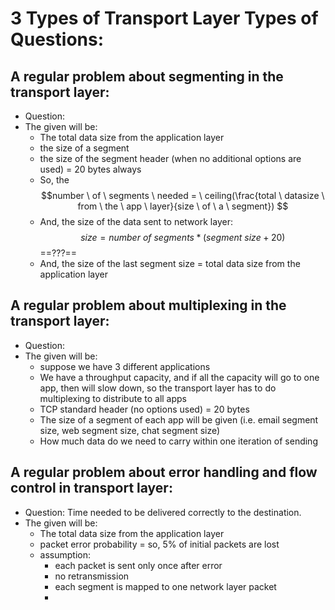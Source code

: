 # 3 Types of Transport Layer Types of Questions:
## A regular problem about segmenting in the transport layer:
- Question: 
- The given will be:
	- The total data size from the application layer
	- the size of a segment
	- the size of the segment header (when no additional options are used) = 20 bytes always
	- So, the $$number \ of \ segments \ needed = \ ceiling(\frac{total \ datasize \ from \ the \ app \ layer}{size \ of \ a \ segment}) $$
	- And, the size of the data sent to network layer: $$size = number \ of \ segments * (segment \ size + 20)$$ ==???==
	- And, the size of the last segment size =  total  data size from the application layer 
## A regular problem about multiplexing in the transport layer:
- Question: 
- The given will be:
	- suppose we have 3 different applications
	- We have a throughput capacity, and if all the capacity will go to one app, then will slow down, so the transport layer has to do multiplexing to distribute to all apps
	- TCP standard header (no options used) = 20 bytes
	- The size of a segment of each app will be given (i.e. email segment size, web segment size, chat segment size)
	- How much data do we need to carry within one iteration of sending
## A regular problem about error handling and flow control in transport layer:
- Question: Time needed to be delivered correctly to the destination.
- The given will be:
	- The total data size from the application layer
	- packet error probability = so, 5% of initial packets are lost
	- assumption: 
		- each packet is sent only once after error
		- no retransmission
		- each segment is mapped to one network layer packet
		- 
